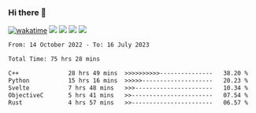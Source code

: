 ### Hi there 👋
[![wakatime](https://wakatime.com/badge/user/368879df-dc38-4b1a-86c4-8a2054a0e074.svg)](https://wakatime.com/@368879df-dc38-4b1a-86c4-8a2054a0e074)
<img src="https://img.shields.io/badge/Windows-0078D6?style=flat&logo=Windows&logoColor=white">
<img src="https://img.shields.io/badge/IntelliJ_IDEA-000000.svg?style=flat&logo=IntelliJ-IDEA&logoColor=white">
<img src="https://img.shields.io/badge/Visual_Studio_Code-007ACC?style=flat&logo=Visual-Studio-Code&logoColor=white">
<img src="https://img.shields.io/badge/Discord-5865F2?label=kano%233578&style=flat&logo=discord&logoColor=white">
<br>


<!--START_SECTION:waka-->

```txt
From: 14 October 2022 - To: 16 July 2023

Total Time: 75 hrs 28 mins

C++              28 hrs 49 mins  >>>>>>>>>>---------------   38.20 %
Python           15 hrs 16 mins  >>>>>--------------------   20.23 %
Svelte           7 hrs 48 mins   >>>----------------------   10.34 %
ObjectiveC       5 hrs 41 mins   >>-----------------------   07.54 %
Rust             4 hrs 57 mins   >>-----------------------   06.57 %
```

<!--END_SECTION:waka-->
